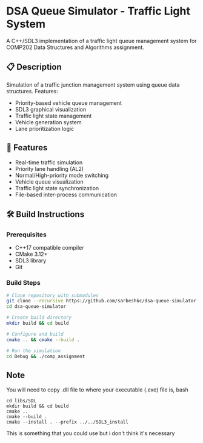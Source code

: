 # DSA Queue Simulator - Traffic Light System


A C++/SDL3 implementation of a traffic light queue management system for COMP202 Data Structures and Algorithms assignment.

## 📋 Description
Simulation of a traffic junction management system using queue data structures. Features:
- Priority-based vehicle queue management
- SDL3 graphical visualization
- Traffic light state management
- Vehicle generation system
- Lane prioritization logic

## 🚀 Features
- Real-time traffic simulation
- Priority lane handling (AL2)
- Normal/High-priority mode switching
- Vehicle queue visualization
- Traffic light state synchronization
- File-based inter-process communication

## 🛠️ Build Instructions

### Prerequisites
- C++17 compatible compiler
- CMake 3.12+
- SDL3 library
- Git

### Build Steps
```bash
# Clone repository with submodules
git clone --recursive https://github.com/sarbeshkc/dsa-queue-simulator.git
cd dsa-queue-simulator

# Create build directory
mkdir build && cd build

# Configure and build
cmake .. && cmake --build .

# Run the simulation
cd Debug && ./comp_assignment

```

## Note

You will need to copy .dll file to where your executable (.exe) file is,
bash
```
cd libs/SDL
mkdir build && cd build
cmake ..
cmake --build .
cmake --install . --prefix ../../SDL3_install
```

This is something that you could use but i don't think it's necessary 



